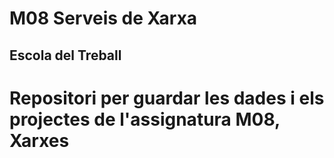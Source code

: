 # M08 Serveis de Xarxa
## Escola del Treball
# Repositori per guardar les dades i els projectes de l'assignatura M08, Xarxes

